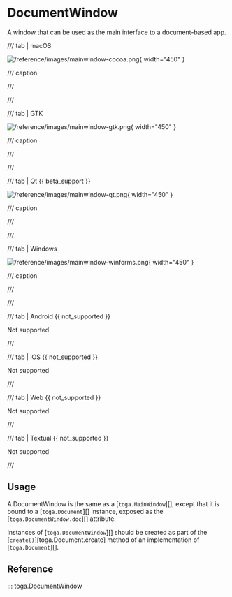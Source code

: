 # DocumentWindow

A window that can be used as the main interface to a document-based app.

/// tab | macOS

![/reference/images/mainwindow-cocoa.png](/reference/images/mainwindow-cocoa.png){ width="450" }

/// caption

///

<!-- TODO: Update alt text -->

///

/// tab | GTK

![/reference/images/mainwindow-gtk.png](/reference/images/mainwindow-gtk.png){ width="450" }

/// caption

///

<!-- TODO: Update alt text -->

///

/// tab | Qt {{ beta_support }}

![/reference/images/mainwindow-qt.png](/reference/images/mainwindow-qt.png){ width="450" }

/// caption

///

<!-- TODO: Update alt text -->

///

/// tab | Windows

![/reference/images/mainwindow-winforms.png](/reference/images/mainwindow-winforms.png){ width="450" }

/// caption

///

<!-- TODO: Update alt text -->

///

/// tab | Android {{ not_supported }}

Not supported

///

/// tab | iOS {{ not_supported }}

Not supported

///

/// tab | Web {{ not_supported }}

Not supported

///

/// tab | Textual {{ not_supported }}

Not supported

///

## Usage

A DocumentWindow is the same as a [`toga.MainWindow`][], except that it is bound to a [`toga.Document`][] instance, exposed as the [`toga.DocumentWindow.doc`][] attribute.

Instances of [`toga.DocumentWindow`][] should be created as part of the [`create()`][toga.Document.create] method of an implementation of [`toga.Document`][].

## Reference

::: toga.DocumentWindow
